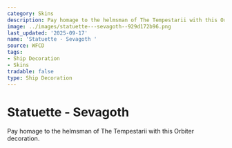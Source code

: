 ```yaml
---
category: Skins
description: Pay homage to the helmsman of The Tempestarii with this Orbiter decoration.
image: ../images/statuette---sevagoth--929d172b96.png
last_updated: '2025-09-17'
name: 'Statuette - Sevagoth '
source: WFCD
tags:
- Ship Decoration
- Skins
tradable: false
type: Ship Decoration
---
```


# Statuette - Sevagoth 

Pay homage to the helmsman of The Tempestarii with this Orbiter decoration.

